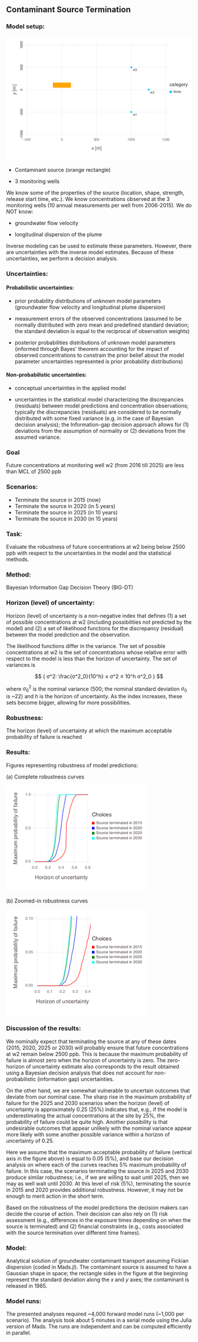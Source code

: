 ## Contaminant Source Termination

### Model setup:

![](source_termination-problemsetup.png)

* Contaminant source (orange rectangle)

* 3 monitoring wells

We know some of the properties of the source (location, shape, strength, release start time, etc.).
We know concentrations observed at the 3 monitoring wells (10 annual measurements per well from 2006-2015).
We do NOT know:

*	groundwater flow velocity

*	longitudinal dispersion of the plume

Inverse modeling can be used to estimate these parameters.
However, there are uncertainties with the inverse model estimates.
Because of these uncertainties, we perform a decision analysis.

### Uncertainties:

#### Probabilistic uncertainties:

*	prior probability distributions of unknown model parameters (groundwater flow velocity and longitudinal plume dispersion)

*	measurement errors of the observed concentrations (assumed to be normally distributed with zero mean and predefined standard deviation; the standard deviation is equal to the reciprocal of observation weights)

*	posterior probabilities distributions of unknown model parameters (informed through Bayes' theorem accounting for the impact of observed concentrations to constrain the prior belief about the model parameter uncertainties represented is prior probability distributions)

#### Non-probabilistic uncertainties:

*	conceptual uncertainties in the applied model

*	uncertainties in the statistical model characterizing the discrepancies (residuals) between model predictions and concentration observations; typically the discrepancies (residuals) are considered to be normally distributed with some fixed variance (e.g. in the case of Bayesian decision analysis); the Information-gap decision approach allows for (1) deviations from the assumption of normality or (2) deviations from the assumed variance.

### Goal

Future concentrations at monitoring well w2 (from 2016 till 2025) are less than MCL of 2500 ppb

### Scenarios:

* Terminate the source in 2015 (now)
* Terminate the source in 2020 (in 5 years)
* Terminate the source in 2025 (in 10 years)
* Terminate the source in 2030 (in 15 years)

### Task:

Evaluate the robustness of future concentrations at w2 being below 2500 ppb with respect to the uncertainties in the model and the statistical methods.

### Method:

Bayesian Information Gap Decision Theory (BIG-DT)

### Horizon (level) of uncertainty:

Horizon (level) of uncertainty is a non-negative index that defines
(1) a set of possible concentrations at w2 (including possibilities not predicted by the model) and
(2) a set of likelihood functions for the discrepancy (residual) between the model prediction and the observation.

The likelihood functions differ in the variance.
The set of possible concentrations at w2 is the set of concentrations whose relative error with respect to the model is less than the horizon of uncertainty.
The set of variances is

$$ { σ^2: \frac{σ^2_0}{10^h} ≤ σ^2 ≤ 10^h σ^2_0 } $$

where $σ^2_0$ is the nominal variance (500; the nominal standard deviation $σ_0$ is ~22) and $h$ is the horizon of uncertainty.
As the index increases, these sets become bigger, allowing for more possibilities.

### Robustness:

The horizon (level) of uncertainty at which the maximum acceptable probability of failure is reached

### Results:

Figures representing robustness of model predictions:

(a) Complete robustness curves

![](source_termination-robustness-1000.png)

(b) Zoomed-in robustness curves

![](source_termination-robustness-zoom-1000.png)

### Discussion of the results:

We nominally expect that terminating the source at any of these dates (2015, 2020, 2025 or 2030) will probably ensure that future concentrations at w2 remain below 2500 ppb.
This is because the maximum probability of failure is almost zero when the horizon of uncertainty is zero.
The zero-horizon of uncertainty estimate also corresponds to the result obtained using a Bayesian decision analysis that does not account for non-probabilistic (information gap) uncertainties.

On the other hand, we are somewhat vulnerable to uncertain outcomes that deviate from our nominal case.
The sharp rise in the maximum probability of failure for the 2025 and 2030 scenarios when the horizon (level) of uncertainty is approximately 0.25 (25%) indicates that, e.g., if the model is underestimating the actual concentrations at the site by 25%, the probability of failure could be quite high.
Another possibility is that undesirable outcomes that appear unlikely with the nominal variance appear more likely with some another possible variance within a horizon of uncertainty of 0.25.

Here we assume that the maximum acceptable probability of failure (vertical axis in the figure above) is equal to 0.05 (5%), and base our decision analysis on where each of the curves reaches 5% maximum probability of failure.
In this case, the scenarios terminating the source in 2025 and 2030 produce similar robustness; i.e., if we are willing to wait until 2025, then we may as well wait until 2030.
At this level of risk (5%), terminating the source in 2015 and 2020 provides additional robustness.
However, it may not be enough to merit action in the short term.

Based on the robustness of the model predictions the decision makers can decide the course of action.
Their decision can also rely on
(1) risk assessment (e.g., differences in the exposure times depending on when the source is terminated) and
(2) financial constraints (e.g., costs associated with the source termination over different time frames).

### Model:

Analytical solution of groundwater contaminant transport assuming Fickian dispersion (coded in Mads.jl).
The contaminant source is assumed to have a Gaussian shape in space; the rectangle sides in the figure at the beginning represent the standard deviation along the $x$ and $y$ axes; the contaminant is released in 1985.

### Model runs:

The presented analyses required ~4,000 forward model runs (~1,000 per scenario).
The analysis took about 5 minutes in a serial mode using the Julia version of Mads.
The runs are independent and can be computed efficiently in parallel.
